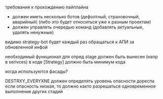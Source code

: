 требования к прохождению пайплайна
- должен иметь несколько ботов (дефолтный, страховочный, аварийный) (либо это будет относиться уже к разным проектам)
- должен управлять очередью команд (добавлять актуальные, удалять ненужные)


видимо strategy-bot будет каждый раз обращаться к АПИ за обновленной инфой


необходимый функционал для опред stage должен быть вынесен (напр в serivces)
в коде [Strategy] должно быть минимум кода

когда используются фасады?


DESTRXY_EVERYXNE
	должен определять уровень опасности дореспа
	если опасность низкая, то должно както разрешаться одновременное выполнение других стадий